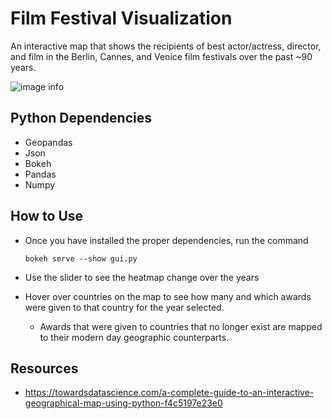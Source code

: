 # Film Festival Visualization
An interactive map that shows the recipients of best actor/actress, director, and film in the Berlin, Cannes, and Venice film festivals over the past ~90 years.

![image info](demo_image.png)

## Python Dependencies
- Geopandas
- Json
- Bokeh
- Pandas
- Numpy

## How to Use
- Once you have installed the proper dependencies, run the command

      bokeh serve --show gui.py
- Use the slider to see the heatmap change over the years
- Hover over countries on the map to see how many and which awards were given to that country for the year selected.
      
    - Awards that were given to countries that no longer exist are mapped to their modern day geographic counterparts.

## Resources
- https://towardsdatascience.com/a-complete-guide-to-an-interactive-geographical-map-using-python-f4c5197e23e0
